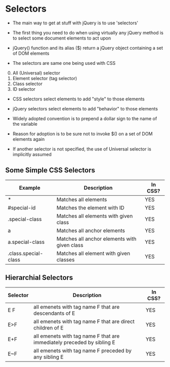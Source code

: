 # Selectors

- The main way to get at stuff with jQuery is to use 'selectors'

- The first thing you need to do when using virtually any jQuery method is to
  select some document elements to act upon

- jQuery() function and its alias ($) return a jQuery object containing a set of DOM elements

- The selectors are same one being used with CSS

0. All (Universal) selector
1. Element selector (tag selector)
2. Class selector
3. ID selector

- CSS selectors select elements to add "style" to those elements

- jQuery selectors select elements to add "behavior" to those elements

- Widely adopted convention is to prepend a dollar sign to the name of the variable

- Reason for adoption is to be sure not to invoke $() on a set of DOM elements again

- If another selector is not specified, the use of Universal selector is implicitly assumed

## Some Simple CSS Selectors

Example | Description | In CSS?
--------|-------------|-----------
\*      | Matches all elements | YES
\#special-id | Matches the element with ID | YES
.special-class | Matches all elements with given class | YES
a       | Matches all anchor elements | YES
a.special-class | Matches all anchor elements with given class | YES
.class.special-class | Matches all element with given classes | YES

## Hierarchial Selectors

Selector | Description | In CSS?
---------|-------------|--------
E F      | all emenets with tag name F that are descendants of E | YES
E>F      | all emenets with tag name F that are direct children of E | YES
E+F      | all emenets with tag name F that are immediately preceded by sibling E | YES
E~F      | all emenets with tag name F preceded by any sibling E | YES
